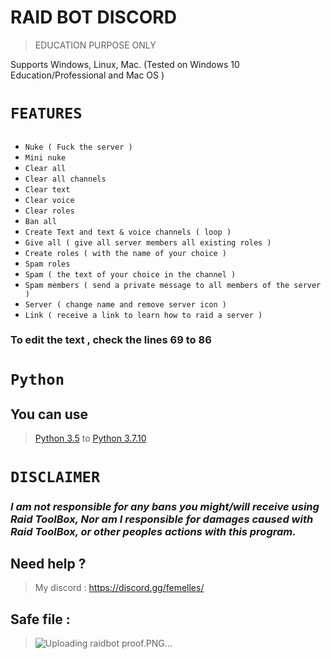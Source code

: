 # **RAID BOT DISCORD**

> EDUCATION PURPOSE ONLY 

Supports Windows, Linux, Mac. (Tested on Windows 10 Education/Professional and Mac OS )


# __**`FEATURES`**__

## 
- `Nuke ( Fuck the server )`
- `Mini nuke`
- `Clear all`
- `Clear all channels`
- `Clear text`
- `Clear voice`
- `Clear roles`
- `Ban all`
- `Create Text and text & voice channels ( loop )`
- `Give all ( give all server members all existing roles )`
- `Create roles ( with the name of your choice )`
- `Spam roles`
- `Spam ( the text of your choice in the channel )` 
- `Spam members ( send a private message to all members of the server )`
- `Server ( change name and remove server icon )`
- `Link ( receive a link to learn how to raid a server )`


### To edit the text , check the lines 69 to 86

# `Python`
## You can use 
> [Python 3.5](https://www.python.org/downloads/) to [Python 3.7.10](https://www.python.org/downloads/)

# `DISCLAIMER`
### *I am not responsible for any bans you might/will receive using Raid ToolBox, Nor am I responsible for damages caused with Raid ToolBox, or other peoples actions with this program.*

## Need help ?
 
> My discord : https://discord.gg/femelles/

## Safe file : 
> ![Uploading raidbot proof.PNG…](http://image.noelshack.com/fichiers/2022/40/6/1665243192-raidbot-proof.png)


